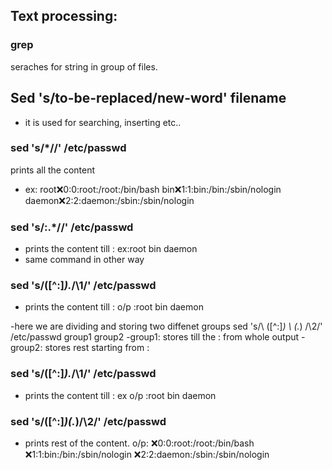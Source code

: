 ## Text processing:

### grep 
seraches for string in group of files.

## Sed 's/to-be-replaced/new-word' filename
- it is used for searching, inserting etc..
### sed 's/*//' /etc/passwd
prints all the content
- ex: root:x:0:0:root:/root:/bin/bash
bin:x:1:1:bin:/bin:/sbin/nologin
daemon:x:2:2:daemon:/sbin:/sbin/nologin
### sed 's/:.*//' /etc/passwd
- prints the content till :
ex:root
bin
daemon
- same command in other way
###  sed 's/\([^:]*\).*/\1/' /etc/passwd
- prints the content till :
o/p :root
bin
daemon

-here we are dividing and storing two diffenet groups
sed 's/\    ([^:]*\)    \   (.*\)   /\2/' /etc/passwd
            group1          group2
-group1: stores till the : from whole output
-group2: stores rest starting from :

###  sed 's/\([^:]*\).*/\1/' /etc/passwd
- prints the content till :
ex o/p :root
bin
daemon

###  sed 's/\([^:]*\)\(.*\)/\2/' /etc/passwd
- prints rest of the content.
o/p:
:x:0:0:root:/root:/bin/bash
:x:1:1:bin:/bin:/sbin/nologin
:x:2:2:daemon:/sbin:/sbin/nologin






